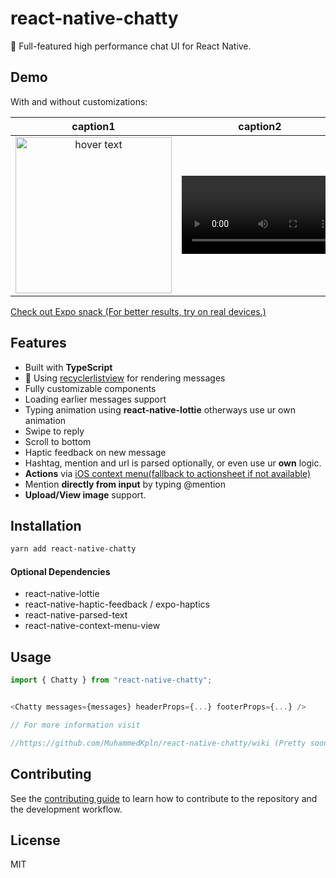 # react-native-chatty

💬 Full-featured high performance chat UI for React Native.


## Demo

With and without customizations:

caption1 | caption2
:-: | :-:
<img src="https://i.imgur.com/k7G9Yog.png" width="250" title="hover text"> | <video src="https://user-images.githubusercontent.com/17166855/156153084-f111fd20-f89e-41fd-b3bd-5b4e1be81b47.mp4"  width="250" />
  




[Check out Expo snack (For better results, try on real devices.)](https://snack.expo.dev/@muhammedkpln/react-native-chatty-example)

## Features
- Built with **TypeScript**
- 🚀 Using [recyclerlistview](https://github.com/Flipkart/recyclerlistview) for rendering messages
- Fully customizable components
- Loading earlier messages support
- Typing animation using **react-native-lottie** otherways use ur own animation
- Swipe to reply
- Scroll to bottom
- Haptic feedback on new message
- Hashtag, mention and url is parsed optionally, or even use ur **own** logic.
- **Actions** via [iOS context menu(fallback to actionsheet if not available)](https://developer.apple.com/design/human-interface-guidelines/ios/controls/context-menus/)
- Mention **directly from input** by typing @mention
- **Upload/View image** support.


## Installation

```sh
yarn add react-native-chatty
```
#### Optional Dependencies

- react-native-lottie
- react-native-haptic-feedback / expo-haptics
- react-native-parsed-text
- react-native-context-menu-view



## Usage

```js
import { Chatty } from "react-native-chatty";


<Chatty messages={messages} headerProps={...} footerProps={...} />

// For more information visit

//https://github.com/MuhammedKpln/react-native-chatty/wiki (Pretty soon!)

```

## Contributing

See the [contributing guide](CONTRIBUTING.md) to learn how to contribute to the repository and the development workflow.

## License

MIT
